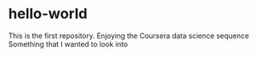 # hello-world
This is the first repository.
Enjoying the Coursera data science sequence 
Something that I wanted to look into
